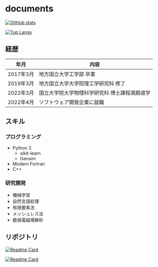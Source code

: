 # documents

[![GitHub stats](https://github-readme-stats.vercel.app/api?username=yamaguchi-takazumi&show_icons=true)](https://github.com/yamaguchi-takazumi)

[![Top Langs](https://github-readme-stats.vercel.app/api/top-langs/?username=yamaguchi-takazumi&show_icons=true)](https://github.com/yamaguchi-takazumi)

## 経歴

| 年月      | 内容                                      |
| --------- | ----------------------------------------- |
| 2017年3月 | 地方国立大学工学部 卒業                     |
| 2019年3月 | 地方国立大学大学院理工学研究科 修了          |
| 2022年3月 | 国立大学院大学物理科学研究科 博士課程満期退学 |
| 2022年4月 | ソフトウェア開発企業に就職                  |

## スキル

### プログラミング

- Python 3
  - sikit-learn
  - Gensim
- Modern Fortran
- C++

### 研究開発

- 機械学習
- 自然言語処理
- 有限要素法
- メッシュレス法
- 数値電磁場解析

## リポジトリ

[![Readme Card](https://github-readme-stats.vercel.app/api/pin/?username=yamaguchi-takazumi&repo=simkitpy&show_icons=true)](https://github.com/yamaguchi-takazumi/simkitpy)

[![Readme Card](https://github-readme-stats.vercel.app/api/pin/?username=yamaguchi-takazumi&repo=documents&show_icons=true)](https://yamaguchi-takazumi.github.io/documents/)
